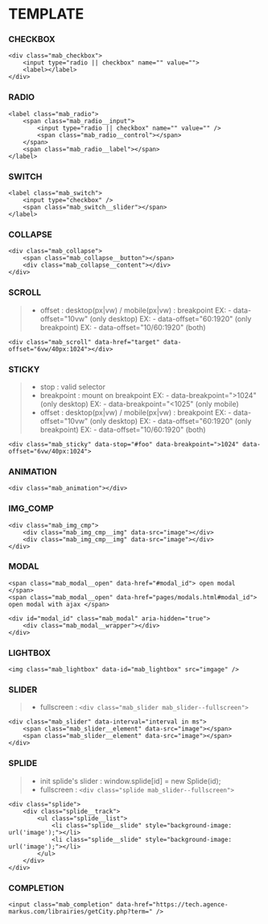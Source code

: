 # TEMPLATE


### CHECKBOX
```
<div class="mab_checkbox">
	<input type="radio || checkbox" name="" value="">
	<label></label>
</div>
```

### RADIO
```
<label class="mab_radio">
	<span class="mab_radio__input">
		<input type="radio || checkbox" name="" value="" />
		<span class="mab_radio__control"></span>
	</span>
	<span class="mab_radio__label"></span>
</label>
```

### SWITCH
```
<label class="mab_switch">
	<input type="checkbox" />
	<span class="mab_switch__slider"></span>
</label>
```

### COLLAPSE
```
<div class="mab_collapse">
	<span class="mab_collapse__button"></span>
	<div class="mab_collapse__content"></div>
</div>
```

### SCROLL
> - offset : desktop(px|vw) / mobile(px|vw) : breakpoint
> EX: - data-offset="10vw"		(only desktop)
> EX: - data-offset="60:1920" 		(only breakpoint)
> EX: - data-offset="10/60:1920"	(both)
```
<div class="mab_scroll" data-href="target" data-offset="6vw/40px:1024"></div>
```

### STICKY
> - stop : valid selector
> - breakpoint : mount on breakpoint
> EX: - data-breakpoint=">1024" (only desktop)
> EX: - data-breakpoint="<1025" (only mobile)
> - offset : desktop(px|vw) / mobile(px|vw) : breakpoint
> EX: - data-offset="10vw"		(only desktop)
> EX: - data-offset="60:1920" 		(only breakpoint)
> EX: - data-offset="10/60:1920"	(both)
```
<div class="mab_sticky" data-stop="#foo" data-breakpoint=">1024" data-offset="6vw/40px:1024">
```

### ANIMATION
```
<div class="mab_animation"></div>
```
	
### IMG_COMP
```
<div class="mab_img_cmp">
	<div class="mab_img_cmp__img" data-src="image"></div>
	<div class="mab_img_cmp__img" data-src="image"></div>
</div>
```

### MODAL
```
<span class="mab_modal__open" data-href="#modal_id"> open modal </span>
<span class="mab_modal__open" data-href="pages/modals.html#modal_id"> open modal with ajax </span>

<div id="modal_id" class="mab_modal" aria-hidden="true">
	<div class="mab_modal__wrapper"></div>
</div>
```

### LIGHTBOX
```
<img class="mab_lightbox" data-id="mab_lightbox" src="imgage" />
```

### SLIDER
> - fullscreen : `<div class="mab_slider mab_slider--fullscreen">`
```
<div class="mab_slider" data-interval="interval in ms">
	<span class="mab_slider__element" data-src="image"></span>
	<span class="mab_slider__element" data-src="image"></span>
</div>
```

### SPLIDE
> - init splide's slider : window.splide[id] = new Splide(id);
> - fullscreen : `<div class="splide mab_slider--fullscreen">`
```
<div class="splide">
	<div class="splide__track">
		<ul class="splide__list">
			<li class="splide__slide" style="background-image: url('image');"></li>
			<li class="splide__slide" style="background-image: url('image');"></li>
		</ul>
	</div>
</div>
```

### COMPLETION	
```
<input class="mab_completion" data-href="https://tech.agence-markus.com/librairies/getCity.php?term=" />
```
